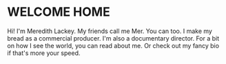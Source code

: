 <!DOCTYPE html>
<html>
<body>

<h1>WELCOME HOME</h1>

<p> Hi! I'm Meredith Lackey. My friends call me Mer. You can too. I make my bread as a commercial producer. I'm also a documentary director. For a bit on how I see the world, you can read about me. Or check out my fancy bio if that's more your speed.</p>

</body>
</html>
